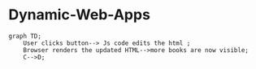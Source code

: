 # Dynamic-Web-Apps

```mermaid
graph TD;
    User clicks button--> Js code edits the html ;
    Browser renders the updated HTML-->more books are now visible;
    C-->D;
```
